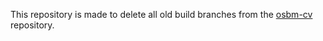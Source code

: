 This repository is made to delete all old build branches from the [osbm-cv](https://github.com/osbm/osbm-CV) repository. 
